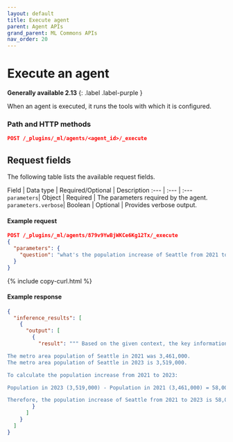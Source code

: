 ```yaml
---
layout: default
title: Execute agent
parent: Agent APIs
grand_parent: ML Commons APIs
nav_order: 20
---
```


# Execute an agent
**Generally available 2.13**
{: .label .label-purple }

When an agent is executed, it runs the tools with which it is configured.

### Path and HTTP methods

```json
POST /_plugins/_ml/agents/<agent_id>/_execute
```

## Request fields

The following table lists the available request fields.

Field | Data type | Required/Optional | Description
:---  | :--- | :--- 
`parameters`| Object | Required | The parameters required by the agent. 
`parameters.verbose`| Boolean | Optional | Provides verbose output. 

#### Example request

```json
POST /_plugins/_ml/agents/879v9YwBjWKCe6Kg12Tx/_execute
{
  "parameters": {
    "question": "what's the population increase of Seattle from 2021 to 2023"
  }
}
```
{% include copy-curl.html %}

#### Example response

```json
{
  "inference_results": [
    {
      "output": [
        {
          "result": """ Based on the given context, the key information is:

The metro area population of Seattle in 2021 was 3,461,000.
The metro area population of Seattle in 2023 is 3,519,000.

To calculate the population increase from 2021 to 2023:

Population in 2023 (3,519,000) - Population in 2021 (3,461,000) = 58,000

Therefore, the population increase of Seattle from 2021 to 2023 is 58,000."""
        }
      ]
    }
  ]
}
```